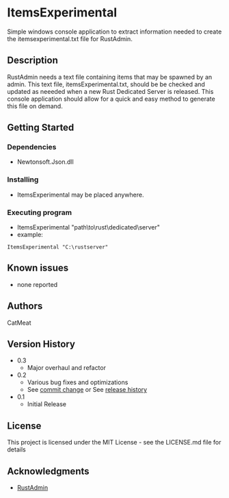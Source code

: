 ﻿# ItemsExperimental

Simple windows console application to extract information needed to create the itemsexperimental.txt file for RustAdmin.

## Description

RustAdmin needs a text file containing items that may be spawned by an admin. This text file, itemsExperimental.txt, should be be checked and updated as neeeded when a new Rust Dedicated Server is released. This console application should allow for a quick and easy method to generate this file on demand.

## Getting Started

### Dependencies

* Newtonsoft.Json.dll

### Installing

* ItemsExperimental may be placed anywhere.

### Executing program

* ItemsExperimental "path\to\rust\dedicated\server"
* example: 
```
ItemsExperimental "C:\rustserver"
```


## Known issues

* none reported


## Authors

CatMeat

## Version History

* 0.3
    * Major overhaul and refactor
* 0.2
    * Various bug fixes and optimizations
    * See [commit change]() or See [release history]()
* 0.1
    * Initial Release

## License

This project is licensed under the MIT License - see the LICENSE.md file for details

## Acknowledgments

* [RustAdmin](https://www.rustadmin.com/)